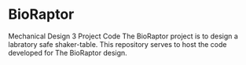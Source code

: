 # BioRaptor
Mechanical Design 3 Project Code
The BioRaptor project is to design a labratory safe shaker-table. 
This repository serves to host the code developed for The BioRaptor design.
